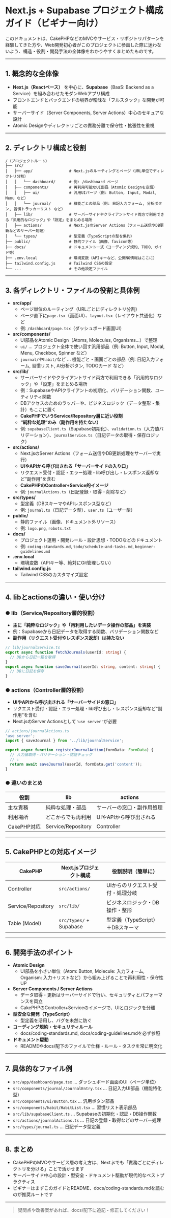 # Next.js + Supabase プロジェクト構成ガイド（ビギナー向け）

このドキュメントは、CakePHPなどのMVCやサービス・リポジトリパターンを経験してきた方や、Web開発初心者がこのプロジェクトに参画した際に迷わないよう、構造・役割・開発手法の全体像をわかりやすくまとめたものです。

---

## 1. 概念的な全体像

- **Next.js（Reactベース）** を中心に、**Supabase**（BaaS: Backend as a Service）を組み合わせたモダンWebアプリ構成
- フロントエンドとバックエンドの境界が曖昧な「フルスタック」な開発が可能
- サーバーサイド（Server Components, Server Actions）中心のセキュアな設計
- Atomic Designやディレクトリごとの責務分離で保守性・拡張性を重視

---

## 2. ディレクトリ構成と役割

```
/（プロジェクトルート）
├── src/
│   ├── app/                # Next.jsのルーティングとページ（URL単位でディレクトリ分割）
│   │   └── dashboard/      # 例: /dashboard ページ
│   ├── components/         # 再利用可能なUI部品（Atomic Designを意識）
│   │   ├── ui/             # 汎用UIパーツ（例: Button, Input, Modal, Menu など）
│   │   └── journal/        # 機能ごとの部品（例: 日記入力フォーム, 分析ボタン, 習慣トラッカーリスト など）
│   ├── lib/                # サーバーサイドやクライアントサイド両方で利用できる「汎用的なロジック」や「設定」をまとめる場所
│   ├── actions/            # Next.jsのServer Actions（フォーム送信やDB更新などのサーバー処理）
│   └── types/              # 型定義（TypeScriptの型を集約）
├── public/                 # 静的ファイル（画像、favicon等）
├── docs/                   # ドキュメント一式（コーディング規約、TODO、ガイド等）
├── .env.local              # 環境変数（APIキーなど、公開NG情報はここに）
├── tailwind.config.js      # Tailwind CSSの設定
└── ...                     # その他設定ファイル
```

---

## 3. 各ディレクトリ・ファイルの役割と具体例

- **src/app/**
  - ページ単位のルーティング（URLごとにディレクトリ分割）
  - ページ直下に`page.tsx`（画面UI）、`layout.tsx`（レイアウト共通化）など
  - 例: `/dashboard/page.tsx`（ダッシュボード画面UI）
- **src/components/**
  - UI部品をAtomic Design（Atoms, Molecules, Organisms...）で整理
  - `ui/` … プロジェクト全体で使い回す汎用部品（例: Button, Input, Modal, Menu, Checkbox, Spinner など）
  - `journal/`や`habit/`など … 機能ごと・画面ごとの部品（例: 日記入力フォーム, 習慣リスト, AI分析ボタン, TODOカード など）
- **src/lib/**
  - サーバーサイドやクライアントサイド両方で利用できる「汎用的なロジック」や「設定」をまとめる場所
  - 例：SupabaseやAPIクライアントの初期化、バリデーション関数、ユーティリティ関数
  - DBアクセスのためのラッパーや、ビジネスロジック（データ整形・集計）もここに置く
  - **CakePHPでいうService/Repository層に近い役割**
  - **“純粋な処理”のみ（副作用を持たない）**
  - 例: `supabaseClient.ts`（Supabase初期化）、`validation.ts`（入力値バリデーション）、`journalService.ts`（日記データの取得・保存ロジック）
- **src/actions/**
  - Next.jsのServer Actions（フォーム送信やDB更新処理をサーバーで実行）
  - **UIやAPIから呼び出される「サーバーサイドの入り口」**
  - リクエスト受付・認証・エラー処理・lib呼び出し・レスポンス返却など“副作用”を含む
  - **CakePHPのController+Service的イメージ**
  - 例: `journalActions.ts`（日記登録・取得・削除など）
- **src/types/**
  - 型定義（DBスキーマやAPIレスポンス型など）
  - 例: `journal.ts`（日記データ型）、`user.ts`（ユーザー型）
- **public/**
  - 静的ファイル（画像、ドキュメント外リソース）
  - 例: `logo.png`, `robots.txt`
- **docs/**
  - プロジェクト運用・開発ルール・設計思想・TODOなどのドキュメント
  - 例: `coding-standards.md`, `todo/schedule-and-tasks.md`, `beginner-guidelines.md`
- **.env.local**
  - 環境変数（APIキー等、絶対にGit管理しない）
- **tailwind.config.js**
  - Tailwind CSSのカスタマイズ設定

---

## 4. libとactionsの違い・使い分け

### ● lib（Service/Repository層的役割）
- **主に「純粋なロジック」や「再利用したいデータ操作の部品」を実装**
- 例：Supabaseから日記データを取得する関数、バリデーション関数など
- **副作用（リクエスト受付やレスポンス返却）は持たない**

```ts
// lib/journalService.ts
export async function fetchJournals(userId: string) {
  // DBから日記一覧を取得
}
export async function saveJournal(userId: string, content: string) {
  // DBに日記を保存
}
```

### ● actions（Controller層的役割）
- **UIやAPIから呼び出される「サーバーサイドの窓口」**
- リクエスト受付・認証・エラー処理・lib呼び出し・レスポンス返却など“副作用”を含む
- Next.jsのServer Actionsとして`'use server'`が必要

```ts
// actions/journalActions.ts
'use server';
import { saveJournal } from '../lib/journalService';

export async function registerJournalAction(formData: FormData) {
  // 入力値取得・バリデーション・認証チェック
  // ↓
  return await saveJournal(userId, formData.get('content'));
}
```

### ● 違いのまとめ
| 役割             | lib                        | actions                       |
|------------------|----------------------------|-------------------------------|
| 主な責務         | 純粋な処理・部品           | サーバーの窓口・副作用処理     |
| 利用場所         | どこからでも再利用         | UIやAPIから呼び出される        |
| CakePHP対応      | Service/Repository         | Controller                    |

---

## 5. CakePHPとの対応イメージ

| CakePHP           | Next.jsプロジェクト構成         | 役割説明（簡単に）                 |
|-------------------|--------------------------------|------------------------------------|
| Controller        | `src/actions/`                  | UIからのリクエスト受付・処理分岐   |
| Service/Repository| `src/lib/`                      | ビジネスロジック・DB操作・整形     |
| Table (Model)     | `src/types/` + Supabase         | 型定義（TypeScript）＋DBスキーマ   |

---

## 6. 開発手法のポイント

- **Atomic Design**
  - UI部品を小さい単位（Atom: Button, Molecule: 入力フォーム, Organism: 入力＋リストなど）から組み上げることで再利用性・保守性UP
- **Server Components / Server Actions**
  - データ取得・更新はサーバーサイドで行い、セキュリティとパフォーマンスを両立
  - CakePHPのController+Serviceのイメージで、UIとロジックを分離
- **型安全な開発（TypeScript）**
  - 型定義を活用し、バグを未然に防ぐ
- **コーディング規約・セキュリティルール**
  - docs/coding-standards.md, docs/coding-guidelines.mdを必ず参照
- **ドキュメント駆動**
  - READMEやdocs/配下のファイルで仕様・ルール・タスクを常に明文化

---

## 7. 具体的なファイル例

- `src/app/dashboard/page.tsx` … ダッシュボード画面のUI（ページ単位）
- `src/components/journal/JournalEntry.tsx` … 日記入力UI部品（機能特化型）
- `src/components/ui/Button.tsx` … 汎用ボタン部品
- `src/components/habit/HabitList.tsx` … 習慣リスト表示部品
- `src/lib/supabaseClient.ts` … Supabaseの初期化・認証・DB操作関数
- `src/actions/journalActions.ts` … 日記の登録・取得などのサーバー処理
- `src/types/journal.ts` … 日記データ型定義

---

## 8. まとめ

- CakePHPのMVCやサービス層の考え方は、Next.jsでも「責務ごとにディレクトリを分ける」ことで活かせます
- サーバーサイド中心の設計・型安全・ドキュメント駆動が現代的なベストプラクティス
- ビギナーはまずこのガイドとREADME、docs/coding-standards.mdを読むのが推奨ルートです

---

> 疑問点や改善案があれば、docs/配下に追記・修正してください！
